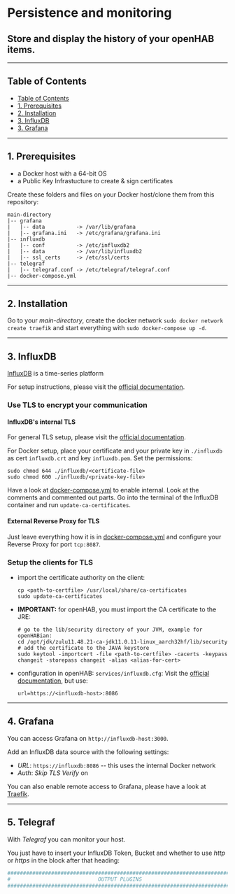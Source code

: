 # Persistence and monitoring

## Store and display the history of your openHAB items.
***
## Table of Contents
* [Table of Contents](#table-of-contents)
* [1. Prerequisites](#1-prerequisites)
* [2. Installation](#2-installation)
* [3. InfluxDB](#3-influxdb)
* [3. Grafana](#4-grafana)

***
## 1. Prerequisites
* a Docker host with a 64-bit OS
* a Public Key Infrastucture to create & sign certificates

Create these folders and files on your Docker host/clone them from this repository:
```
main-directory
|-- grafana
|   |-- data          -> /var/lib/grafana
|   |-- grafana.ini   -> /etc/grafana/grafana.ini
|-- influxdb
|   |-- conf          -> /etc/influxdb2
|   |-- data          -> /var/lib/influxdb2
|   |-- ssl_certs     -> /etc/ssl/certs
|-- telegraf
|   |-- telegraf.conf -> /etc/telegraf/telegraf.conf
|-- docker-compose.yml
```

***
## 2. Installation
Go to your _main-directory_, create the docker network ```sudo docker network create traefik``` 
and start everything with ```sudo docker-compose up -d```.

***
## 3. InfluxDB
[InfluxDB](https://www.influxdata.com/products/influxdb/) is a time-series platform

For setup instructions, please visit the [official documentation](https://docs.influxdata.com/influxdb/v2.0/). 

### Use TLS to encrypt your communication
#### InfluxDB's internal TLS
For general TLS setup, please visit the [official documentation](https://docs.influxdata.com/influxdb/v2.0/security/enable-tls/).

For Docker setup, place your certificate and your private key in ```./influxdb``` as cert ```influxdb.crt``` and key ```influxdb.pem```.
Set the permissions:
```shell
sudo chmod 644 ./influxdb/<certificate-file>
sudo chmod 600 ./influxdb/<private-key-file>
```
Have a look at [docker-compose.yml](docker-compose.yml) to enable internal.
Look at the comments and commented out parts.
Go into the terminal of the InfluxDB container and run ```update-ca-certificates```.

#### External Reverse Proxy for TLS
Just leave everything how it is in [docker-compose.yml](docker-compose.yml) and configure your Reverse Proxy for port ```tcp:8087```.

### Setup the clients for TLS
* import the certificate authority on the client:
  ```shell
  cp <path-to-certfile> /usr/local/share/ca-certificates
  sudo update-ca-certificates
  ```
* __IMPORTANT:__ for openHAB, you must import the CA certificate to the JRE:
  ```shell
  # go to the lib/security directory of your JVM, example for openHABian:
  cd /opt/jdk/zulu11.48.21-ca-jdk11.0.11-linux_aarch32hf/lib/security
  # add the certificate to the JAVA keystore
  sudo keytool -importcert -file <path-to-certfile> -cacerts -keypass changeit -storepass changeit -alias <alias-for-cert>
  ```
* configuration in openHAB: ```services/influxdb.cfg```:
  Visit the [official documentation](https://www.openhab.org/addons/persistence/influxdb/), but use:
  ```
  url=https://<influxdb-host>:8086
  ```

***
## 4. Grafana
You can access Grafana on ```http://influxdb-host:3000```.

Add an InfluxDB data source with the following settings:
* _URL_: ```https://influxdb:8086``` -- this uses the internal Docker network
* _Auth_: _Skip TLS Verify_ on

You can also enable remote access to Grafana, please have a look at [Traefik](_traefik/README.md).

***
## 5. Telegraf
With _Telegraf_ you can monitor your host.

You just have to insert your InfluxDB Token, Bucket and whether to use _http_ or _https_ in the block after that heading:
```conf
###############################################################################
#                            OUTPUT PLUGINS                                   #
###############################################################################
```